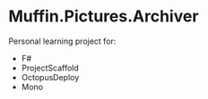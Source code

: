 # Muffin.Pictures.Archiver

Personal learning project for:
- F#
- ProjectScaffold
- OctopusDeploy
- Mono